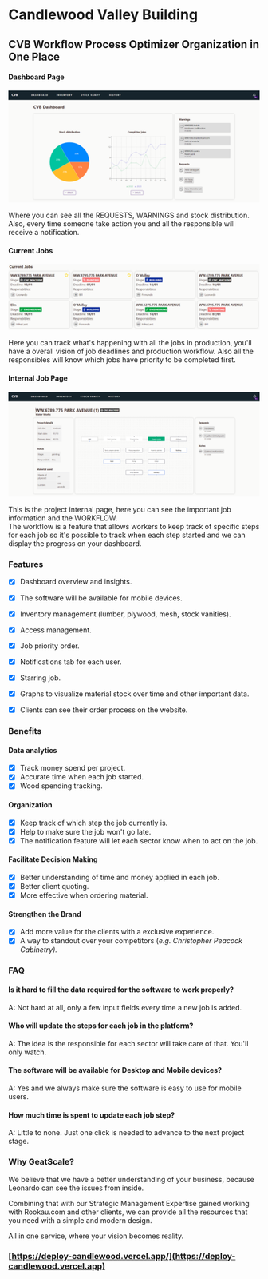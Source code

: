 # Candlewood Valley Building

## CVB Workflow Process Optimizer            Organization in One Place

#### Dashboard Page

![](.gitbook/assets/image.png)

Where you can see all the REQUESTS, WARNINGS and stock distribution. Also, every time someone take action you and all the responsible will receive a notification.

#### Current Jobs

![](<.gitbook/assets/image (2).png>)

Here you can track what's happening with all the jobs in production, you'll have a overall vision of job deadlines and production workflow. Also all the responsibles will know which jobs have priority to be completed first.

#### Internal Job Page

![](<.gitbook/assets/image (1).png>)

This is the project internal page, here you can see the important job information and the WORKFLOW.\
The workflow is a feature that allows workers to keep track of specific steps for each job so it's possible to track when each step started and we can display the progress on your dashboard. &#x20;

### Features

* [x] Dashboard overview and insights.
* [x] The software will be available for mobile devices.
* [x] Inventory management (lumber, plywood, mesh, stock vanities).
* [x] Access management.
* [x] Job priority order.
* [x] Notifications tab for each user.
* [x] Starring job.
* [x] Graphs to visualize material stock over time and other important data.
* [x] Clients can see their order process on the website.



### Benefits

#### Data analytics

* [x] Track money spend per project.
* [x] Accurate time when each job started.
* [x] Wood spending tracking.

#### Organization

* [x] Keep track of which step the job currently is.
* [x] Help to make sure the job won't go late.
* [x] The notification feature will let each sector know when to act on the job.

#### Facilitate Decision Making

* [x] Better understanding of time and money applied in each job.
* [x] Better client quoting.
* [x] More effective when ordering material.

#### Strengthen the Brand

* [x] Add more value for the clients with a exclusive experience.
* [x] A way to standout over your competitors (_e.g. Christopher Peacock Cabinetry)._

### FAQ

#### Is it hard to fill the data required for the software to work properly?

A: Not hard at all, only a few input fields every time a new job is added.

#### Who will update the steps for each job in the platform?

A: The idea is the responsible for each sector will take care of that. You'll only watch.

#### The software will be available for Desktop and Mobile devices?

A: Yes and we always make sure the software is easy to use for mobile users.

#### How much time is spent to update each job step?

A: Little to none. Just one click is needed to advance to the next project stage.



### Why GeatScale?

We believe that we have a better understanding of your business, because Leonardo can see the issues from inside.&#x20;

Combining that with our Strategic Management Expertise gained working with Rookau.com and other clients, we can provide all the resources that you need with a simple and modern design.



All in one service, where your vision becomes reality.



### [https://deploy-candlewood.vercel.app/](https://deploy-candlewood.vercel.app)
